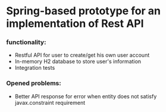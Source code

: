 # Spring-based prototype for an implementation of Rest API

### functionality:

* Restful API for user to create/get his own user account
* In-memory H2 database to store user's information
* Integration tests

### Opened problems:
* Better API response for error when entity does not satisfy javax.constraint requirement



